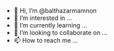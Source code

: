 - 👋 Hi, I’m @balthazarmamnon
- 👀 I’m interested in ...
- 🌱 I’m currently learning ...
- 💞️ I’m looking to collaborate on ...
- 📫 How to reach me ...

<!---
balthazarmamnon/balthazarmamnon is a ✨ special ✨ repository because its `README.md` (this file) appears on your GitHub profile.
You can click the Preview link to take a look at your changes.
--->

